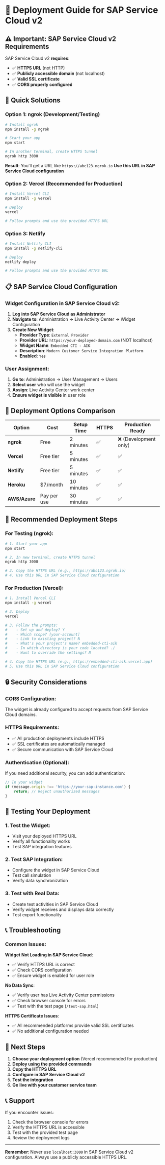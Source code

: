 # 🚀 Deployment Guide for SAP Service Cloud v2

## ⚠️ **Important: SAP Service Cloud v2 Requirements**

SAP Service Cloud v2 **requires**:
- ✅ **HTTPS URL** (not HTTP)
- ✅ **Publicly accessible domain** (not localhost)
- ✅ **Valid SSL certificate**
- ✅ **CORS properly configured**

## 🎯 **Quick Solutions**

### **Option 1: ngrok (Development/Testing)**
```bash
# Install ngrok
npm install -g ngrok

# Start your app
npm start

# In another terminal, create HTTPS tunnel
ngrok http 3000
```

**Result**: You'll get a URL like `https://abc123.ngrok.io`
**Use this URL in SAP Service Cloud configuration**

### **Option 2: Vercel (Recommended for Production)**
```bash
# Install Vercel CLI
npm install -g vercel

# Deploy
vercel

# Follow prompts and use the provided HTTPS URL
```

### **Option 3: Netlify**
```bash
# Install Netlify CLI
npm install -g netlify-cli

# Deploy
netlify deploy

# Follow prompts and use the provided HTTPS URL
```

## 📋 **SAP Service Cloud Configuration**

### **Widget Configuration in SAP Service Cloud v2:**

1. **Log into SAP Service Cloud as Administrator**
2. **Navigate to**: Administration → Live Activity Center → Widget Configuration
3. **Create New Widget**:
   - **Provider Type**: `External Provider`
   - **Provider URL**: `https://your-deployed-domain.com` (NOT localhost)
   - **Widget Name**: `Embedded CTI - AIK`
   - **Description**: `Modern Customer Service Integration Platform`
   - **Enabled**: `Yes`

### **User Assignment**:
1. **Go to**: Administration → User Management → Users
2. **Select user** who will use the widget
3. **Assign**: Live Activity Center work center
4. **Ensure widget is visible** in user role

## 🔧 **Deployment Options Comparison**

| Option | Cost | Setup Time | HTTPS | Production Ready |
|--------|------|------------|-------|------------------|
| **ngrok** | Free | 2 minutes | ✅ | ❌ (Development only) |
| **Vercel** | Free tier | 5 minutes | ✅ | ✅ |
| **Netlify** | Free tier | 5 minutes | ✅ | ✅ |
| **Heroku** | $7/month | 10 minutes | ✅ | ✅ |
| **AWS/Azure** | Pay per use | 30 minutes | ✅ | ✅ |

## 🚀 **Recommended Deployment Steps**

### **For Testing (ngrok)**:
```bash
# 1. Start your app
npm start

# 2. In new terminal, create HTTPS tunnel
ngrok http 3000

# 3. Copy the HTTPS URL (e.g., https://abc123.ngrok.io)
# 4. Use this URL in SAP Service Cloud configuration
```

### **For Production (Vercel)**:
```bash
# 1. Install Vercel CLI
npm install -g vercel

# 2. Deploy
vercel

# 3. Follow the prompts:
#    - Set up and deploy? Y
#    - Which scope? [your-account]
#    - Link to existing project? N
#    - What's your project's name? embedded-cti-aik
#    - In which directory is your code located? ./
#    - Want to override the settings? N

# 4. Copy the HTTPS URL (e.g., https://embedded-cti-aik.vercel.app)
# 5. Use this URL in SAP Service Cloud configuration
```

## 🔒 **Security Considerations**

### **CORS Configuration**:
The widget is already configured to accept requests from SAP Service Cloud domains.

### **HTTPS Requirements**:
- ✅ All production deployments include HTTPS
- ✅ SSL certificates are automatically managed
- ✅ Secure communication with SAP Service Cloud

### **Authentication** (Optional):
If you need additional security, you can add authentication:
```javascript
// In your widget
if (message.origin !== 'https://your-sap-instance.com') {
    return; // Reject unauthorized messages
}
```

## 🧪 **Testing Your Deployment**

### **1. Test the Widget**:
- Visit your deployed HTTPS URL
- Verify all functionality works
- Test SAP integration features

### **2. Test SAP Integration**:
- Configure the widget in SAP Service Cloud
- Test call simulation
- Verify data synchronization

### **3. Test with Real Data**:
- Create test activities in SAP Service Cloud
- Verify widget receives and displays data correctly
- Test export functionality

## 📞 **Troubleshooting**

### **Common Issues**:

**Widget Not Loading in SAP Service Cloud**:
- ✅ Verify HTTPS URL is correct
- ✅ Check CORS configuration
- ✅ Ensure widget is enabled for user role

**No Data Sync**:
- ✅ Verify user has Live Activity Center permissions
- ✅ Check browser console for errors
- ✅ Test with the test page (`/test-sap.html`)

**HTTPS Certificate Issues**:
- ✅ All recommended platforms provide valid SSL certificates
- ✅ No additional configuration needed

## 🎯 **Next Steps**

1. **Choose your deployment option** (Vercel recommended for production)
2. **Deploy using the provided commands**
3. **Copy the HTTPS URL**
4. **Configure in SAP Service Cloud v2**
5. **Test the integration**
6. **Go live with your customer service team**

## 📞 **Support**

If you encounter issues:
1. Check the browser console for errors
2. Verify the HTTPS URL is accessible
3. Test with the provided test page
4. Review the deployment logs

---

**Remember**: Never use `localhost:3000` in SAP Service Cloud v2 configuration. Always use a publicly accessible HTTPS URL. 